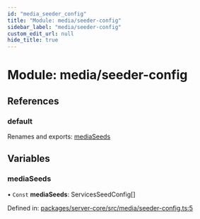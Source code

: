 ```yaml
---
id: "media_seeder_config"
title: "Module: media/seeder-config"
sidebar_label: "media/seeder-config"
custom_edit_url: null
hide_title: true
---
```


# Module: media/seeder-config

## References

### default

Renames and exports: [mediaSeeds](media_seeder_config.md#mediaseeds)

## Variables

### mediaSeeds

• `Const` **mediaSeeds**: ServicesSeedConfig[]

Defined in: [packages/server-core/src/media/seeder-config.ts:5](https://github.com/xr3ngine/xr3ngine/blob/716a06460/packages/server-core/src/media/seeder-config.ts#L5)
